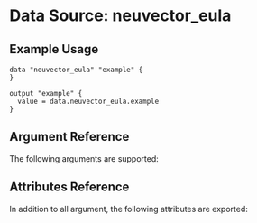 # Data Source: neuvector_eula

## Example Usage

```hcl
data "neuvector_eula" "example" {
}

output "example" {
  value = data.neuvector_eula.example
}
```

## Argument Reference

The following arguments are supported:

## Attributes Reference

In addition to all argument, the following attributes are exported:
